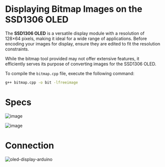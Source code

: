 # Displaying Bitmap Images on the SSD1306 OLED

The **SSD1306 OLED** is a versatile display module with a resolution of 128×64 pixels, making it ideal for a wide range of applications. Before encoding your images for display, ensure they are edited to fit the resolution constraints. 

While the bitmap tool provided may not offer extensive features, it efficiently serves its purpose of converting images for the SSD1306 OLED.

To compile the `bitmap.cpp` file, execute the following command:

```bash
g++ bitmap.cpp -o bit -lfreeimage
```
# Specs
![image](https://github.com/user-attachments/assets/c3662d06-80e3-47fb-a78d-60ef681f312a)

![image](https://github.com/user-attachments/assets/ac0cd00d-b3c4-4647-a870-d9629d400cfb)

# Connection
![oled-display-arduino](https://github.com/user-attachments/assets/7af779f4-d119-40eb-823b-6771b603aa34)
